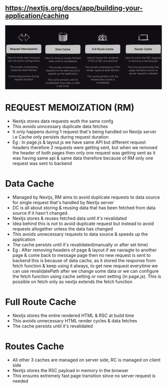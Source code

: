 ## https://nextjs.org/docs/app/building-your-application/caching

![alt text](image.png)

# REQUEST MEMOIZATION (RM)

- Nextjs stores data requests wuth the same confg
- This avoids unncessary duplicate data fetches
- It only happens during 1 request that's being handled on Nextjs server i.e Cache only persists during request duration
- Eg : In page.js & layout.js we have same API but different request headers therefore 2 requests were getting sent, but when we removed the header of both pages then only one request was getting sent as it was having same api & same data therefore because of RM only one request was sent to backend

# Data Cache

- Managed by Nextjs, RM aims to avoid duplicate requests to data source for single request that's handled by Nextjs server
- DC is all about storing & reusing data that has been fetched from data source if it hasn't changed.
- Nextjs stores & reuses fetched data until it's revalidated
- Idea behind this is not to avoid duplicate request but instead to avoid requests altogether unless the data has changed
- This avoids unnecessary requests to data source & speeds up the application
- The cache persists until it's revalidated(manually or after set time)
- Eg : After removing headers of page & layout if we naviagte to another page & come back to message page then no new request is sent to backend this is because of data cache, as it stored the response from fetch function & keep using it always, to get new request everytime we can use revalidatePath after we change some data or we can configure the fetch function using cache setting or next setting (in page.js). This is possible on fetch only as nextjs extends the fetch function

# Full Route Cache

- Nextjs stores the entire rendered HTML & RSC at build time
- This avoids unnecessary HTML render cycles & data fetches
- The cache persists until it's revalidated

# Routes Cache

- All other 3 caches are managed on server side, RC is managed on client side
- Nextjs stores the RSC payload in memory in the browser
- This ensures extremely fast page transition since no server request is needed
